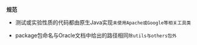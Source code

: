 **规范**

- 测试或实验性质的代码都由原生Java实现`未使用Apache或Google等相关工具类`

- package包命名与Oracle文档中给出的路径相同`除utils与others包外`

